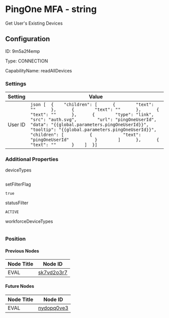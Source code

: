 # PingOne MFA - string 
Get User&#39;s Existing Devices
## Configuration
ID:  9m5a2f4emp

Type: CONNECTION 

CapabilityName: readAllDevices

### Settings
| Setting | Value  |
| :------------------------ | ---------------------------------------- |
| User ID |```json [  {    "children": [      {        "text": ""      },      {        "text": ""      },      {        "text": ""      },      {        "type": "link",        "src": "auth.svg",        "url": "pingOneUserId",        "data": "{{global.parameters.pingOneUserId}}",        "tooltip": "{{global.parameters.pingOneUserId}}",        "children": [          {            "text": "pingOneUserId"          }        ]      },      {        "text": ""      }    ]  }] ```| 






### Additional Properties
deviceTypes
```
```


setFilterFlag
```bool 
true
```


statusFilter
```string 
ACTIVE
```


workforceDeviceTypes
```
```





### Position

#### Previous Nodes
| Node Title | Node ID |
| :------------- | ------------ |
| EVAL | [sk7vd2o3r7](./sk7vd2o3r7.md) | 
 
 #### Future Nodes
| Node Title | Node ID |
| :------------- | ------------ |
| EVAL |[nydopq0ve3](./nydopq0ve3.md) | 